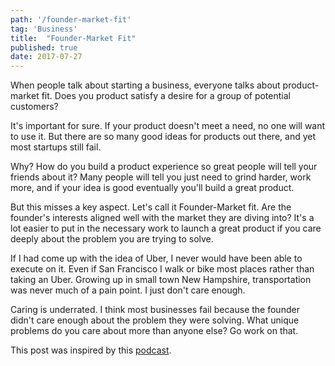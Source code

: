 ```yaml
---
path: '/founder-market-fit'
tag: 'Business'
title:  "Founder-Market Fit"
published: true
date: 2017-07-27
---
```

When people talk about starting a business, everyone talks about product-market fit.  Does you product satisfy a desire for a group of potential customers?

It's important for sure. If your product doesn't meet a need, no one will want to use it. But there are so many good ideas for products out there, and yet most startups still fail.

Why? How do you build a product experience so great people will tell your friends about it? Many people will tell you just need to grind harder, work more, and if your idea is good eventually you'll build a great product.

But this misses a key aspect.  Let's call it Founder-Market fit. Are the founder's interests aligned well with the market they are diving into?  It's a lot easier to put in the necessary work to launch a great product if you care deeply about the problem you are trying to solve.

If I had come up with the idea of Uber, I never would have been able to execute on it.  Even if San Francisco I walk or bike most places rather than taking an Uber.  Growing up in small town New Hampshire, transportation was never much of a pain point.  I just don't care enough.

Caring is underrated.  I think most businesses fail because the founder didn't care enough about the problem they were solving.  What unique problems do you care about more than anyone else? Go work on that.

This post was inspired by this [podcast](https://softwareengineeringdaily.com/2017/07/26/startup-roundtable-with-joseph-jacks-and-gregory-koberger/).
